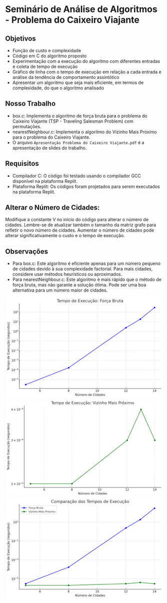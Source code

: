 # Seminário de Análise de Algoritmos - Problema do Caixeiro Viajante
## Objetivos
- Função de custo e complexidade
- Código em C do algoritmo proposto
- Experimentação com a execução do algoritmo com diferentes entradas e coleta de tempo de execução
 - Gráfico de linha com o tempo de execução em relação a cada entrada e análise da tendência de comportamento assintótico
 - Apresentar um algoritmo que seja mais eficiente, em
   termos de complexidade, do que o algoritmo analisado
   
## Nosso Trabalho
  - box.c: Implementa o algoritmo de força bruta para o problema do Caixeiro Viajante (TSP - Traveling Salesman Problem) com permutações.
  - nearestNeighbour.c: Implementa o algoritmo do Vizinho Mais Próximo para o problema do Caixeiro Viajante.
  - O arquivo `Apresentação Problema do Caixeiro Viajante.pdf` é a apresentação de slides do trabalho.
  
  ## Requisitos
   - Compilador C: O código foi testado usando o compilador GCC disponível na plataforma Replit.  
   - Plataforma Replit: Os códigos foram projetados para serem executados na plataforma Replit.

   ## Alterar o Número de Cidades:
   Modifique a constante V no início do código para alterar o número de cidades. Lembre-se de atualizar também o tamanho da matriz grafo para refletir o novo número de cidades. Aumentar o número de cidades pode alterar significativamente o custo e o tempo de execução.

   ## Observações 
   - Para box.c: Este algoritmo é eficiente apenas para um número pequeno de cidades devido à sua complexidade factorial. Para mais cidades, considere usar métodos heurísticos ou aproximados.
   - Para nearestNeighbour.c: Este algoritmo é mais rápido que o método de força bruta, mas não garante a solução ótima. Pode ser uma boa alternativa para um número maior de cidades.
   
![Gráfico de Força Bruta](https://github.com/GilbertoAlexsandro/GilbertoAlexsandro_GuilhermeMiranda_ThiagoVieira_ws_AA_RR_2024/blob/main/Gr%C3%A1fico%20For%C3%A7a%20Bruta.jpg?raw=true)
![Gráfico de Vizinho Mais Próximo](https://github.com/GilbertoAlexsandro/GilbertoAlexsandro_GuilhermeMiranda_ThiagoVieira_ws_AA_RR_2024/blob/main/Gr%C3%A1fico%20Vizinho%20Mais%20Pr%C3%B3ximo.jpg?raw=true)
![Gráfico de Comparação](https://github.com/GilbertoAlexsandro/GilbertoAlexsandro_GuilhermeMiranda_ThiagoVieira_ws_AA_RR_2024/blob/main/Gr%C3%A1fico%20Compara%C3%A7%C3%A3o.jpg?raw=true)


